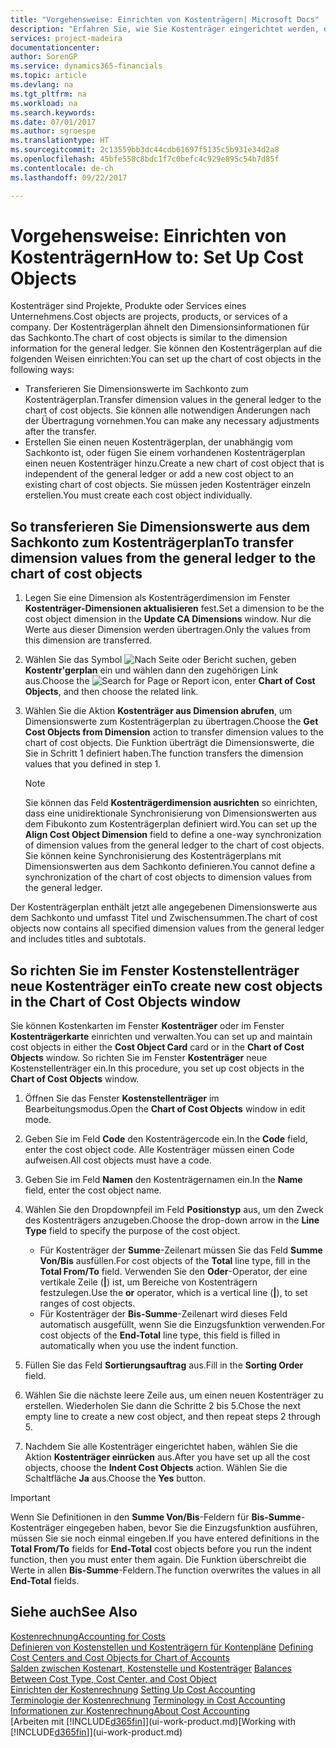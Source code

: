 ```yaml
---
title: "Vorgehensweise: Einrichten von Kostenträgern| Microsoft Docs"
description: "Erfahren Sie, wie Sie Kostenträger eingerichtet werden, die gleich sind wie Dimensionen im Fibuposten."
services: project-madeira
documentationcenter: 
author: SorenGP
ms.service: dynamics365-financials
ms.topic: article
ms.devlang: na
ms.tgt_pltfrm: na
ms.workload: na
ms.search.keywords: 
ms.date: 07/01/2017
ms.author: sgroespe
ms.translationtype: HT
ms.sourcegitcommit: 2c13559bb3dc44cdb61697f5135c5b931e34d2a8
ms.openlocfilehash: 45bfe558c8bdc1f7c0befc4c929e895c54b7d85f
ms.contentlocale: de-ch
ms.lasthandoff: 09/22/2017

---
```

# <a name="how-to-set-up-cost-objects"></a><span data-ttu-id="87cc6-103">Vorgehensweise: Einrichten von Kostenträgern</span><span class="sxs-lookup"><span data-stu-id="87cc6-103">How to: Set Up Cost Objects</span></span>
<span data-ttu-id="87cc6-104">Kostenträger sind Projekte, Produkte oder Services eines Unternehmens.</span><span class="sxs-lookup"><span data-stu-id="87cc6-104">Cost objects are projects, products, or services of a company.</span></span> <span data-ttu-id="87cc6-105">Der Kostenträgerplan ähnelt den Dimensionsinformationen für das Sachkonto.</span><span class="sxs-lookup"><span data-stu-id="87cc6-105">The chart of cost objects is similar to the dimension information for the general ledger.</span></span> <span data-ttu-id="87cc6-106">Sie können den Kostenträgerplan auf die folgenden Weisen einrichten:</span><span class="sxs-lookup"><span data-stu-id="87cc6-106">You can set up the chart of cost objects in the following ways:</span></span>  

* <span data-ttu-id="87cc6-107">Transferieren Sie Dimensionswerte im Sachkonto zum Kostenträgerplan.</span><span class="sxs-lookup"><span data-stu-id="87cc6-107">Transfer dimension values in the general ledger to the chart of cost objects.</span></span> <span data-ttu-id="87cc6-108">Sie können alle notwendigen Änderungen nach der Übertragung vornehmen.</span><span class="sxs-lookup"><span data-stu-id="87cc6-108">You can make any necessary adjustments after the transfer.</span></span>  
* <span data-ttu-id="87cc6-109">Erstellen Sie einen neuen Kostenträgerplan, der unabhängig vom Sachkonto ist, oder fügen Sie einem vorhandenen Kostenträgerplan einen neuen Kostenträger hinzu.</span><span class="sxs-lookup"><span data-stu-id="87cc6-109">Create a new chart of cost object that is independent of the general ledger or add a new cost object to an existing chart of cost objects.</span></span> <span data-ttu-id="87cc6-110">Sie müssen jeden Kostenträger einzeln erstellen.</span><span class="sxs-lookup"><span data-stu-id="87cc6-110">You must create each cost object individually.</span></span>  

## <a name="to-transfer-dimension-values-from-the-general-ledger-to-the-chart-of-cost-objects"></a><span data-ttu-id="87cc6-111">So transferieren Sie Dimensionswerte aus dem Sachkonto zum Kostenträgerplan</span><span class="sxs-lookup"><span data-stu-id="87cc6-111">To transfer dimension values from the general ledger to the chart of cost objects</span></span>  
1.  <span data-ttu-id="87cc6-112">Legen Sie eine Dimension als Kostenträgerdimension im Fenster **Kostenträger-Dimensionen aktualisieren** fest.</span><span class="sxs-lookup"><span data-stu-id="87cc6-112">Set a dimension to be the cost object dimension in the **Update CA Dimensions** window.</span></span> <span data-ttu-id="87cc6-113">Nur die Werte aus dieser Dimension werden übertragen.</span><span class="sxs-lookup"><span data-stu-id="87cc6-113">Only the values from this dimension are transferred.</span></span>  
2.  <span data-ttu-id="87cc6-114">Wählen Sie das Symbol ![Nach Seite oder Bericht suchen](media/ui-search/search_small.png "Symbol Nach Seite oder Bericht suchen"), geben **Kostentr'gerplan** ein und wählen dann den zugehörigen Link aus.</span><span class="sxs-lookup"><span data-stu-id="87cc6-114">Choose the ![Search for Page or Report](media/ui-search/search_small.png "Search for Page or Report icon") icon, enter **Chart of Cost Objects**, and then choose the related link.</span></span>  
3.  <span data-ttu-id="87cc6-115">Wählen Sie die Aktion **Kostenträger aus Dimension abrufen**, um Dimensionswerte zum Kostenträgerplan zu übertragen.</span><span class="sxs-lookup"><span data-stu-id="87cc6-115">Choose the **Get Cost Objects from Dimension** action to transfer dimension values to the chart of cost objects.</span></span> <span data-ttu-id="87cc6-116">Die Funktion überträgt die Dimensionswerte, die Sie in Schritt 1 definiert haben.</span><span class="sxs-lookup"><span data-stu-id="87cc6-116">The function transfers the dimension values that you defined in step 1.</span></span>  

    > [!NOTE]  
    >  <span data-ttu-id="87cc6-117">Sie können das Feld **Kostenträgerdimension ausrichten** so einrichten, dass eine unidirektionale Synchronisierung von Dimensionswerten aus dem Fibukonto zum Kostenträgerplan definiert wird.</span><span class="sxs-lookup"><span data-stu-id="87cc6-117">You can set up the **Align Cost Object Dimension**  field to define a one-way synchronization of dimension values from the general ledger to the chart of cost objects.</span></span> <span data-ttu-id="87cc6-118">Sie können keine Synchronisierung des Kostenträgerplans mit Dimensionswerten aus dem Sachkonto definieren.</span><span class="sxs-lookup"><span data-stu-id="87cc6-118">You cannot define a synchronization of the chart of cost objects to dimension values from the general ledger.</span></span>  

<span data-ttu-id="87cc6-119">Der Kostenträgerplan enthält jetzt alle angegebenen Dimensionswerte aus dem Sachkonto und umfasst Titel und Zwischensummen.</span><span class="sxs-lookup"><span data-stu-id="87cc6-119">The chart of cost objects now contains all specified dimension values from the general ledger and includes titles and subtotals.</span></span>  

## <a name="to-create-new-cost-objects-in-the-chart-of-cost-objects-window"></a><span data-ttu-id="87cc6-120">So richten Sie im Fenster Kostenstellenträger neue Kostenträger ein</span><span class="sxs-lookup"><span data-stu-id="87cc6-120">To create new cost objects in the Chart of Cost Objects window</span></span>  
<span data-ttu-id="87cc6-121">Sie können Kostenkarten im Fenster **Kostenträger** oder im Fenster **Kostenträgerkarte** einrichten und verwalten.</span><span class="sxs-lookup"><span data-stu-id="87cc6-121">You can set up and maintain cost objects in either the **Cost Object Card** card or in the **Chart of Cost Objects** window.</span></span> <span data-ttu-id="87cc6-122">So richten Sie im Fenster **Kostenträger** neue Kostenstellenträger ein.</span><span class="sxs-lookup"><span data-stu-id="87cc6-122">In this procedure, you set up cost objects in the **Chart of Cost Objects** window.</span></span>  

1.  <span data-ttu-id="87cc6-123">Öffnen Sie das Fenster **Kostenstellenträger** im Bearbeitungsmodus.</span><span class="sxs-lookup"><span data-stu-id="87cc6-123">Open the **Chart of Cost Objects** window in edit mode.</span></span>  
2.  <span data-ttu-id="87cc6-124">Geben Sie im Feld **Code** den Kostenträgercode ein.</span><span class="sxs-lookup"><span data-stu-id="87cc6-124">In the **Code** field, enter the cost object code.</span></span> <span data-ttu-id="87cc6-125">Alle Kostenträger müssen einen Code aufweisen.</span><span class="sxs-lookup"><span data-stu-id="87cc6-125">All cost objects must have a code.</span></span>  
3.  <span data-ttu-id="87cc6-126">Geben Sie im Feld **Namen** den Kostenträgernamen ein.</span><span class="sxs-lookup"><span data-stu-id="87cc6-126">In the **Name** field, enter the cost object name.</span></span>  
4.  <span data-ttu-id="87cc6-127">Wählen Sie den Dropdownpfeil im Feld **Positionstyp** aus, um den Zweck des Kostenträgers anzugeben.</span><span class="sxs-lookup"><span data-stu-id="87cc6-127">Choose the drop-down arrow in the **Line Type** field to specify the purpose of the cost object.</span></span>  

    * <span data-ttu-id="87cc6-128">Für Kostenträger der **Summe**-Zeilenart müssen Sie das Feld **Summe Von/Bis** ausfüllen.</span><span class="sxs-lookup"><span data-stu-id="87cc6-128">For cost objects of the **Total** line type, fill in the **Total From/To** field.</span></span> <span data-ttu-id="87cc6-129">Verwenden Sie den **Oder**-Operator, der eine vertikale Zeile (**&#124;**) ist, um Bereiche von Kostenträgern festzulegen.</span><span class="sxs-lookup"><span data-stu-id="87cc6-129">Use the **or** operator, which is a vertical line (**&#124;**), to set ranges of cost objects.</span></span>  
    * <span data-ttu-id="87cc6-130">Für Kostenträger der **Bis-Summe**-Zeilenart wird dieses Feld automatisch ausgefüllt, wenn Sie die Einzugsfunktion verwenden.</span><span class="sxs-lookup"><span data-stu-id="87cc6-130">For cost objects of the **End-Total** line type, this field is filled in automatically when you use  the indent function.</span></span>  
5.  <span data-ttu-id="87cc6-131">Füllen Sie das Feld **Sortierungsauftrag** aus.</span><span class="sxs-lookup"><span data-stu-id="87cc6-131">Fill in the **Sorting Order** field.</span></span>  
6.  <span data-ttu-id="87cc6-132">Wählen Sie die nächste leere Zeile aus, um einen neuen Kostenträger zu erstellen. Wiederholen Sie dann die Schritte 2 bis 5.</span><span class="sxs-lookup"><span data-stu-id="87cc6-132">Chose the next empty line to create a new cost object, and then repeat steps 2 through 5.</span></span>  
7.  <span data-ttu-id="87cc6-133">Nachdem Sie alle Kostenträger eingerichtet haben, wählen Sie die Aktion **Kostenträger einrücken** aus.</span><span class="sxs-lookup"><span data-stu-id="87cc6-133">After you have set up all the cost objects, choose the **Indent Cost Objects** action.</span></span> <span data-ttu-id="87cc6-134">Wählen Sie die Schaltfläche **Ja** aus.</span><span class="sxs-lookup"><span data-stu-id="87cc6-134">Choose the **Yes** button.</span></span>  

> [!IMPORTANT]  
>  <span data-ttu-id="87cc6-135">Wenn Sie Definitionen in den **Summe Von/Bis**-Feldern für **Bis-Summe**-Kostenträger eingegeben haben, bevor Sie die Einzugsfunktion ausführen, müssen Sie sie noch einmal eingeben.</span><span class="sxs-lookup"><span data-stu-id="87cc6-135">If you have entered definitions in the **Total From/To** fields for **End-Total** cost objects before you run the indent function, then you must enter them again.</span></span> <span data-ttu-id="87cc6-136">Die Funktion überschreibt die Werte in allen **Bis-Summe**-Feldern.</span><span class="sxs-lookup"><span data-stu-id="87cc6-136">The function overwrites the values in all **End-Total** fields.</span></span>  

## <a name="see-also"></a><span data-ttu-id="87cc6-137">Siehe auch</span><span class="sxs-lookup"><span data-stu-id="87cc6-137">See Also</span></span>  
[<span data-ttu-id="87cc6-138">Kostenrechnung</span><span class="sxs-lookup"><span data-stu-id="87cc6-138">Accounting for Costs</span></span>](finance-manage-cost-accounting.md)  
<span data-ttu-id="87cc6-139">[Definieren von Kostenstellen und Kostenträgern für Kontenpläne](finance-defining-cost-centers-and-cost-objects-for-chart-of-accounts.md) </span><span class="sxs-lookup"><span data-stu-id="87cc6-139">[Defining Cost Centers and Cost Objects for Chart of Accounts](finance-defining-cost-centers-and-cost-objects-for-chart-of-accounts.md) </span></span>  
<span data-ttu-id="87cc6-140">[Salden zwischen Kostenart, Kostenstelle und Kostenträger](finance-balances-between-cost-type-cost-center-and-cost-object.md) </span><span class="sxs-lookup"><span data-stu-id="87cc6-140">[Balances Between Cost Type, Cost Center, and Cost Object](finance-balances-between-cost-type-cost-center-and-cost-object.md) </span></span>  
<span data-ttu-id="87cc6-141">[Einrichten der Kostenrechnung](finance-set-up-cost-accounting.md) </span><span class="sxs-lookup"><span data-stu-id="87cc6-141">[Setting Up Cost Accounting](finance-set-up-cost-accounting.md) </span></span>  
<span data-ttu-id="87cc6-142">[Terminologie der Kostenrechnung](finance-terminology-in-cost-accounting.md) </span><span class="sxs-lookup"><span data-stu-id="87cc6-142">[Terminology in Cost Accounting](finance-terminology-in-cost-accounting.md) </span></span>  
[<span data-ttu-id="87cc6-143">Informationen zur Kostenrechnung</span><span class="sxs-lookup"><span data-stu-id="87cc6-143">About Cost Accounting</span></span>](finance-about-cost-accounting.md)  
<span data-ttu-id="87cc6-144">[Arbeiten mit [!INCLUDE[d365fin](includes/d365fin_md.md)]](ui-work-product.md)</span><span class="sxs-lookup"><span data-stu-id="87cc6-144">[Working with [!INCLUDE[d365fin](includes/d365fin_md.md)]](ui-work-product.md)</span></span>

